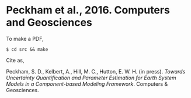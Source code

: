 Peckham et al., 2016. Computers and Geosciences
===============================================

To make a PDF,

    $ cd src && make

Cite as,

Peckham, S. D., Kelbert, A., Hill, M. C., Hutton, E. W. H. (in press).
*Towards Uncertainty Quantification and Parameter Estimation for Earth
System Models in a Component-based Modeling Framework*. Computers &
Geosciences.
